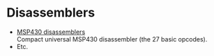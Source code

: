 # Disassemblers

- [MSP430 disassemblers  ](MSP430-disassemblers)  
Compact universal MSP430 disassembler (the 27 basic opcodes).
- Etc.
